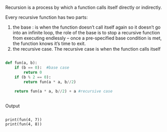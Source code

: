 Recursion is a process by which a function calls itself directly or indirectly. 

Every recursive function has two parts: 
1. the base : is when the function doesn’t call itself again so it doesn’t go into an infinite loop, the role of the base is to stop a recursive function from executing endlessly – once a pre-specified base condition is met, the function knows it’s time to exit.
2. the recursive case. The recursive case is when the function calls itself

```python

def fun(a, b):
    if (b == 0):  #base case
        return 0
    if (b % 2 == 0):
        return fun(a * a, b//2)
     
    return fun(a * a, b//2) + a #recursive case
 
```
Output
```shell
 
print(fun(4, 7))
print(fun(4, 8))
```
 